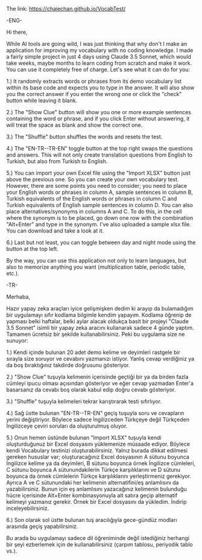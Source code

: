 The link: https://chaiechan.github.io/VocabTest/

-ENG-

Hi there,

While AI tools are going wild, I was just thinking that why don't I make an application for improving my vocabulary with no coding knowledge. I made a fairly simple project in just 4 days using Claude 3.5 Sonnet, which would take weeks, maybe months to learn coding from scratch and make it work. You can use it completely free of charge. Let's see what it can do for you:

1.) It randomly extracts words or phrases from its demo vocabulary list within its base code and expects you to type in the answer. It will also show you the correct answer if you enter the wrong one or click the "check" button while leaving it blank.

2.) The "Show Clue" button will show you one or more example sentences containing the word or phrase, and if you click Enter without answering, it will treat the space as blank and show the correct one.

3.) The "Shuffle" button shuffles the words and resets the test.

4.) The "EN-TR--TR-EN" toggle button at the top right swaps the questions and answers. This will not only create translation questions from English to Turkish, but also from Turkish to English.

5.) You can import your own Excel file using the "Import XLSX" button just above the previous one. So you can create your own vocabulary test. However, there are some points you need to consider; you need to place your English words or phrases in column A, sample sentences in column B, Turkish equivalents of the English words or phrases in column C and Turkish equivalents of English sample sentences in column D. You can also place alternatives/synonyms in columns A and C. To do this, in the cell where the synonym is to be placed, go down one row with the combination "Alt+Enter" and type in the synonym. I've also uploaded a sample xlsx file. You can download and take a look at it.

6.) Last but not least, you can toggle between day and night mode using the button at the top left.

By the way, you can use this application not only to learn languages, but also to memorize anything you want (multiplication table, periodic table, etc.).


-TR-

Merhaba,

Hazır yapay zeka araçları iyice gelişmişken dedim ki arayıp da bulamadığım bir uygulamayı sıfır kodlama bilgimle kendim yapayım. Kodlama öğrenip de yapması belki haftalar, belki aylar alacak oldukça basit bir projeyi "Claude 3.5 Sonnet" isimli bir yapay zeka aracını kullanarak sadece 4 günde yaptım. Tamamen ücretsiz bir şekilde kullanabilirsiniz. Peki bu uygulama size ne sunuyor:

1.) Kendi içinde bulunan 20 adet demo kelime ve deyimleri rastgele bir sırayla size soruyor ve cevabını yazmanızı istiyor. Yanlış cevap verdiğiniz ya da boş bıraktığınız takdirde doğrusunu gösteriyor.

2.) "Show Clue" tuşuyla kelimenin içerisinde geçtiği bir ya da birden fazla cümleyi ipucu olması açısından gösteriyor ve eğer cevap yazmadan Enter'a basarsanız da cevabı boş olarak kabul edip doğru cevabı gösteriyor.

3.) "Shuffle" tuşuyla kelimeleri tekrar karıştırarak testi sıfırlıyor.

4.) Sağ üstte bulunan "EN-TR--TR-EN" geçiş tuşuyla soru ve cevapların yerini değiştiriyor. Böylece sadece İngilizceden Türkçeye değil Türkçeden İngilizceye çeviri soruları da oluşturulmuş oluyor.

5.) Onun hemen üstünde bulunan "Import XLSX" tuşuyla kendi oluşturduğunuz bir Excel dosyasını yüklemenize müsaade ediyor. Böylece kendi Vocabulary testinizi oluşturabilirsiniz. Yalnız burada dikkat edilmesi gereken hususlar var; oluşturacağınız Excel dosyasının A sütunu boyunca İngilizce kelime ya da deyimleri, B sütunu boyunca örnek İngilizce cümleleri, C sütunu boyunca A sütunundakilerin Türkçe karşılıklarını ve D sütunu boyunca da örnek cümlelerin Türkçe karşılıklarını yerleştirmeniz gerekiyor. Ayrıca A ve C sütunundaki her kelimenin alternatifini/eş anlamlısını da yazabilirsiniz. Bunun için eş anlamlısını yazacağınız kelimenin bulunduğu hücre içerisinde Alt+Enter kombinasyonuyla alt satıra geçip alternatif kelimeyi yazmanız gerekir. Örnek bir Excel dosyasını da yükledim. İndirip inceleyebilirsiniz.

6.) Son olarak sol üstte bulunan tuş aracılığıyla gece-gündüz modları arasında geçiş yapabilirsiniz.

Bu arada bu uygulamayı sadece dil öğreniminde değil istediğiniz herhangi bir şeyi ezberlemek için de kullanabilirsiniz (çarpım tablosu, periyodik tablo vs.).
